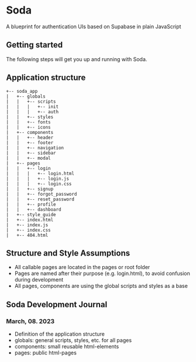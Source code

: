 # Soda
A blueprint for authentication UIs based on Supabase in plain JavaScript

## Getting started
The following steps will get you up and running with Soda.


## Application structure

```
+-- soda_app
|   +-- globals
|   |   +-- scripts
|   |   |   +-- init
|   |   |   +-- auth
|   |   +-- styles
|   |   +-- fonts
|   |   +-- icons
|   +-- components
|   |   +-- header
|   |   +-- footer
|   |   +-- navigation
|   |   +-- sidebar
|   |   +-- modal
|   +-- pages
|   |   +-- login
|   |   |   +-- login.html
|   |   |   +-- login.js
|   |   |   +-- login.css
|   |   +-- signup
|   |   +-- forgot_password
|   |   +-- reset_password
|   |   +-- profile
|   |   +-- dashboard
|   +-- style_guide
|   +-- index.html
|   +-- index.js
|   +-- index.css
|   +-- 404.html
```

## Structure and Style Assumptions
- All callable pages are located in the pages or root folder
- Pages are named after their purpose (e.g. login.html), to avoid confusion during development
- All pages, components are using the global scripts and styles as a base


## Soda Development Journal

### March, 08. 2023
- Definition of the application structure
- globals: general scripts, styles, etc. for all pages
- components: small reusable html-elements 
- pages: public html-pages
